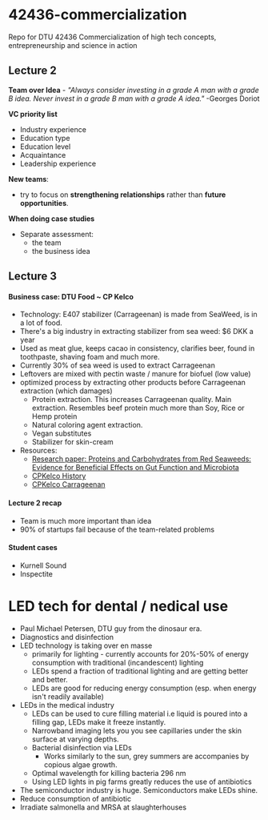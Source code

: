 # 42436-commercialization
Repo for DTU 42436 Commercialization of high tech concepts, entrepreneurship and science in action

## Lecture 2

**Team over Idea** - *"Always consider investing in a grade A man with a grade B idea. Never invest in a grade B man with a grade A idea."* -Georges Doriot

**VC priority list**
  * Industry experience
  * Education type
  * Education level
  * Acquaintance
  * Leadership experience

**New teams**:
* try to focus on **strengthening relationships** rather than **future opportunities**.

**When doing case studies**
* Separate assessment:
  * the team
  * the business idea

## Lecture 3
#### Business case: DTU Food ~ CP Kelco
* Technology: E407 stabilizer (Carrageenan) is made from SeaWeed, is in a lot of food.
* There's a big industry in extracting stabilizer from sea weed: $6 DKK a year
* Used as meat glue, keeps cacao in consistency, clarifies beer, found in toothpaste, shaving foam and much more.
* Currently 30% of sea weed is used to extract Carrageenan
* Leftovers are mixed with pectin waste / manure for biofuel (low value)
* optimized process by extracting other products before Carrageenan extraction (which damages)
  * Protein extraction. This increases Carrageenan quality. Main extraction. Resembles beef protein much more than Soy, Rice or Hemp protein
  * Natural coloring agent extraction.
  * Vegan substitutes
  * Stabilizer for skin-cream
* Resources:
  * [Research paper: Proteins and Carbohydrates from Red Seaweeds: Evidence for Beneficial Effects on Gut Function and Microbiota](https://www.ncbi.nlm.nih.gov/pmc/articles/PMC4557026/)
  * [CPKelco History](https://www.cpkelco.com/about-cp-kelco/our-history/)
  * [CPKelco Carrageenan](https://www.cpkelco.com/products/carrageenan/)

#### Lecture 2 recap
* Team is much more important than idea
* 90% of startups fail because of the team-related problems

#### Student cases
* Kurnell Sound
* Inspectite

# LED tech for dental / nedical use
* Paul Michael Petersen, DTU guy from the dinosaur era.
* Diagnostics and disinfection
* LED technology is taking over en masse
  * primarily for lighting - currently accounts for 20%-50% of energy consumption with traditional (incandescent) lighting
  * LEDs spend a fraction of traditional lighting and are getting better and better.
  * LEDs are good for reducing energy consumption (esp. when energy isn't readily available)
* LEDs in the medical industry
  * LEDs can be used to cure filling material i.e liquid is poured into a filling gap, LEDs make it freeze instantly.
  * Narrowband imaging lets you you see capillaries under the skin surface at varying depths.
  * Bacterial disinfection via LEDs
    * Works similarly to the sun, grey summers are accompanies by copious algae growth.
  * Optimal wavelength for killing bacteria 296 nm
  * Using LED lights in pig farms greatly reduces the use of antibiotics
* The semiconductor industry is huge. Semiconductors make LEDs shine.
* Reduce consumption of antibiotic
* Irradiate salmonella and MRSA at slaughterhouses
